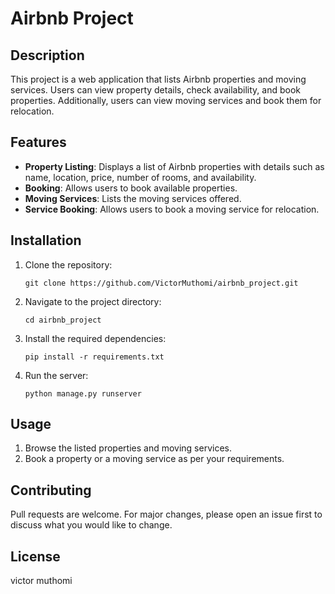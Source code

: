 # Airbnb Project

## Description
This project is a web application that lists Airbnb properties and moving services. Users can view property details, check availability, and book properties. Additionally, users can view moving services and book them for relocation.

## Features
- **Property Listing**: Displays a list of Airbnb properties with details such as name, location, price, number of rooms, and availability.
- **Booking**: Allows users to book available properties.
- **Moving Services**: Lists the moving services offered.
- **Service Booking**: Allows users to book a moving service for relocation.

## Installation
1. Clone the repository:
    ```
    git clone https://github.com/VictorMuthomi/airbnb_project.git
    ```
2. Navigate to the project directory:
    ```
    cd airbnb_project
    ```
3. Install the required dependencies:
    ```
    pip install -r requirements.txt
    ```
4. Run the server:
    ```
    python manage.py runserver
    ```

## Usage
1. Browse the listed properties and moving services.
2. Book a property or a moving service as per your requirements.

## Contributing
Pull requests are welcome. For major changes, please open an issue first to discuss what you would like to change.

## License
victor muthomi
